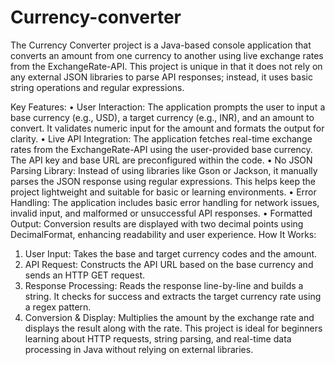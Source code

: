 # Currency-converter
The Currency Converter project is a Java-based console application that converts an amount from 
one currency to another using live exchange rates from the ExchangeRate-API. This project is unique 
in that it does not rely on any external JSON libraries to parse API responses; instead, it uses basic 
string operations and regular expressions. 

Key Features: 
• User Interaction: The application prompts the user to input a base currency (e.g., USD), a 
target currency (e.g., INR), and an amount to convert. It validates numeric input for the 
amount and formats the output for clarity. 
• Live API Integration: The application fetches real-time exchange rates from the 
ExchangeRate-API using the user-provided base currency. The API key and base URL are 
preconfigured within the code. 
• No JSON Parsing Library: Instead of using libraries like Gson or Jackson, it manually parses 
the JSON response using regular expressions. This helps keep the project lightweight and 
suitable for basic or learning environments. 
• Error Handling: The application includes basic error handling for network issues, invalid 
input, and malformed or unsuccessful API responses. 
• Formatted Output: Conversion results are displayed with two decimal points using 
DecimalFormat, enhancing readability and user experience. 
How It Works: 
1. User Input: Takes the base and target currency codes and the amount. 
2. API Request: Constructs the API URL based on the base currency and sends an HTTP GET 
request. 
3. Response Processing: Reads the response line-by-line and builds a string. It checks for 
success and extracts the target currency rate using a regex pattern. 
4. Conversion & Display: Multiplies the amount by the exchange rate and displays the result 
along with the rate. 
This project is ideal for beginners learning about HTTP requests, string parsing, and real-time data 
processing in Java without relying on external libraries.
